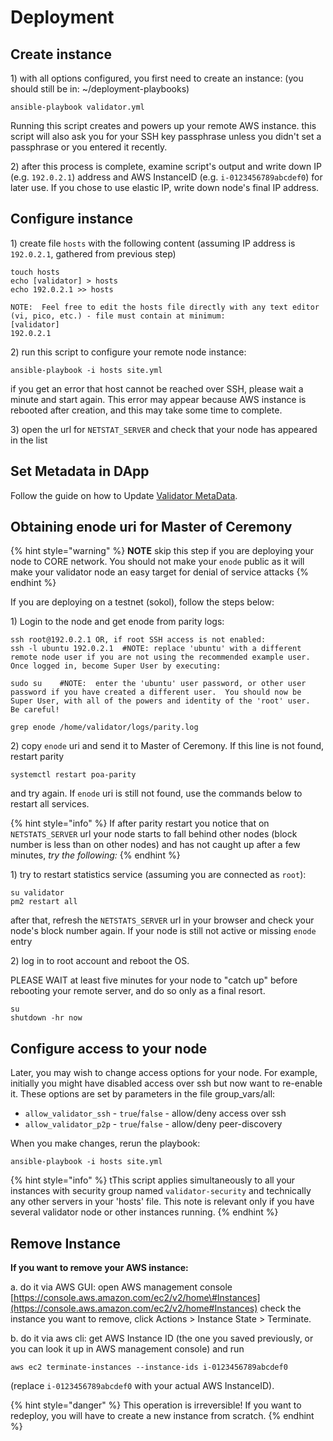 # Deployment

## Create instance

1\) with all options configured, you first need to create an instance: \(you should still be in: ~/deployment-playbooks\)

```text
ansible-playbook validator.yml
```

Running this script creates and powers up your remote AWS instance. this script will also ask you for your SSH key passphrase unless you didn't set a passphrase or you entered it recently.

2\) after this process is complete, examine script's output and write down IP \(e.g. `192.0.2.1`\) address and AWS InstanceID \(e.g. `i-0123456789abcdef0`\) for later use. If you chose to use elastic IP, write down node's final IP address.

## Configure instance

1\) create file `hosts` with the following content \(assuming IP address is `192.0.2.1`, gathered from previous step\)

```text
touch hosts
echo [validator] > hosts
echo 192.0.2.1 >> hosts

NOTE:  Feel free to edit the hosts file directly with any text editor (vi, pico, etc.) - file must contain at minimum:
[validator]
192.0.2.1
```

2\) run this script to configure your remote node instance:

```text
ansible-playbook -i hosts site.yml
```

if you get an error that host cannot be reached over SSH, please wait a minute and start again. This error may appear because AWS instance is rebooted after creation, and this may take some time to complete.

3\) open the url for `NETSTAT_SERVER` and check that your node has appeared in the list

## Set Metadata‌ in DApp

Follow the guide on how to Update [Validator MetaData](../../validator-dapps/validators-metadata-dapp.md).

## Obtaining enode uri for Master of Ceremony

{% hint style="warning" %}
**NOTE** skip this step if you are deploying your node to CORE network. You should not make your `enode` public as it will make your validator node an easy target for denial of service attacks
{% endhint %}

If you are deploying on a testnet \(sokol\), follow the steps below: 

1\) Login to the node and get enode from parity logs:

```text
ssh root@192.0.2.1 OR, if root SSH access is not enabled:
ssh -l ubuntu 192.0.2.1  #NOTE: replace 'ubuntu' with a different remote node user if you are not using the recommended example user.  Once logged in, become Super User by executing:

sudo su    #NOTE:  enter the 'ubuntu' user password, or other user password if you have created a different user.  You should now be Super User, with all of the powers and identity of the 'root' user.  Be careful!

grep enode /home/validator/logs/parity.log
```

2\) copy `enode` uri and send it to Master of Ceremony. If this line is not found, restart parity

```text
systemctl restart poa-parity
```

and try again. If `enode` uri is still not found, use the commands below to restart all services.

{% hint style="info" %}
If after parity restart you notice that on `NETSTATS_SERVER` url your node starts to fall behind other nodes \(block number is less than on other nodes\) and has not caught up after a few minutes, _try the following:_ 
{% endhint %}

1\) try to restart statistics service \(assuming you are connected as `root`\):

```text
su validator
pm2 restart all
```

after that, refresh the `NETSTATS_SERVER` url in your browser and check your node's block number again. If your node is still not active or missing `enode` entry

2\) log in to root account and reboot the OS. 

PLEASE WAIT at least five minutes for your node to "catch up" before rebooting your remote server, and do so only as a final resort.

```text
su
shutdown -hr now
```

## Configure access to your node

Later, you may wish to change access options for your node. For example, initially you might have disabled access over ssh but now want to re-enable it. These options are set by parameters in the file group\_vars/all:

* `allow_validator_ssh` - `true`/`false` - allow/deny access over ssh
* `allow_validator_p2p` - `true`/`false` - allow/deny peer-discovery

When you make changes, rerun the playbook:

```text
ansible-playbook -i hosts site.yml
```

{% hint style="info" %}
tThis script applies simultaneously to all your instances with security group named `validator-security` and technically any other servers in your 'hosts' file. This note is relevant only if you have several validator node or other instances running.
{% endhint %}

## Remove Instance

**If you want to remove your AWS instance:**

a. do it via AWS GUI: open AWS management console [https://console.aws.amazon.com/ec2/v2/home\#Instances](https://console.aws.amazon.com/ec2/v2/home#Instances) check the instance you want to remove, click Actions &gt; Instance State &gt; Terminate.

b. do it via aws cli: get AWS Instance ID \(the one you saved previously, or you can look it up in AWS management console\) and run

```text
aws ec2 terminate-instances --instance-ids i-0123456789abcdef0
```

\(replace `i-0123456789abcdef0` with your actual AWS InstanceID\).

{% hint style="danger" %}
This operation is irreversible! If you want to redeploy, you will have to create a new instance from scratch.
{% endhint %}

